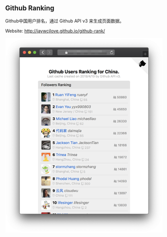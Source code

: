 Github Ranking
---

Github中国用户排名，通过 Github API v3 来生成页面数据。

Website: http://jaywcjlove.github.io/github-rank/

![](GithubRanking.png)
